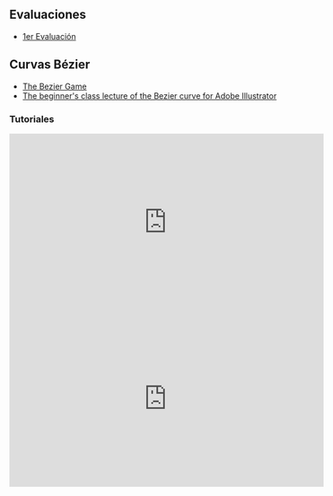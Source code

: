 ## Evaluaciones
* [1er Evaluación](docsInkscape/1_evaluacion.pdf)

## Curvas Bézier
* [The Bezier Game](https://bezier.method.ac/)
* [The beginner's class lecture of the Bezier curve for Adobe Illustrator](http://bezier.dodofactory.net/)

### Tutoriales

<iframe width="560" height="315" src="https://www.youtube.com/embed/OIWD4urqOE0" frameborder="0" allow="accelerometer; autoplay; encrypted-media; gyroscope; picture-in-picture" allowfullscreen></iframe>

<iframe width="560" height="315" src="https://www.youtube.com/embed/Q8OxHeIHHvo" frameborder="0" allow="accelerometer; autoplay; encrypted-media; gyroscope; picture-in-picture" allowfullscreen></iframe>

